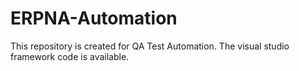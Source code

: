 # ERPNA-Automation
This repository is created for QA Test Automation. The visual studio framework code is available.
